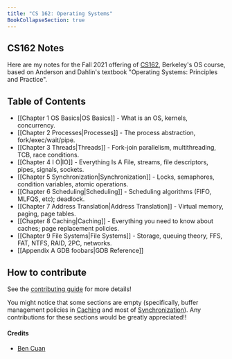 ```yaml
---
title: "CS 162: Operating Systems"
BookCollapseSection: true
---
```


## CS162 Notes

Here are my notes for the Fall 2021 offering of [CS162](https://cs162.org/), Berkeley's OS course, based on Anderson and Dahlin's textbook "Operating Systems: Principles and Practice". 

## Table of Contents
 - [[Chapter 1 OS Basics|OS Basics]] - What is an OS, kernels, concurrency.
 - [[Chapter 2 Processes|Processes]] - The process abstraction, fork/exec/wait/pipe.
 - [[Chapter 3 Threads|Threads]] - Fork-join parallelism, multithreading, TCB, race conditions.
 - [[Chapter 4 I O|IO]] - Everything Is A File, streams, file descriptors, pipes, signals, sockets.
 - [[Chapter 5 Synchronization|Synchronization]] - Locks, semaphores, condition variables, atomic operations.
 - [[Chapter 6 Scheduling|Scheduling]] - Scheduling algorithms (FIFO, MLFQS, etc); deadlock.
 - [[Chapter 7 Address Translation|Address Translation]] - Virtual memory, paging, page tables.
 - [[Chapter 8 Caching|Caching]] - Everything you need to know about caches; page replacement policies.
 - [[Chapter 9 File Systems|File Systems]] - Storage, queuing theory, FFS, FAT, NTFS, RAID, 2PC, networks.
 - [[Appendix A GDB foobars|GDB Reference]]

 
## How to contribute

See the [contributing guide](/contributing) for more details!

You might notice that some sections are empty (specifically, buffer management policies in [Caching](<cs162/Chapter 8 Caching>) and most of [Synchronization](<cs162/Chapter 5 Synchronization>)). Any contributions for these sections would be greatly appreciated!!

#### Credits

* [Ben Cuan](https://github.com/64bitpandas)






